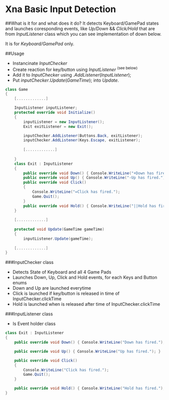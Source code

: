 Xna Basic Input Detection
=========================

##What is it for and what does it do?
It detects Keyboard/GamePad states and launches coresponding events, like *Up/Down* && *Click/Hold* that are from *InputListener* class which you can see implementation of down below.

It is for *Keyboard/GamePad* only.

##Usage
* Instancinate *InputChecker*
* Create reaction for key/button using *InputListener* <sup>(see below)</sup>
* Add it to *InputChecker* using *.AddListener*(*InputListener*);
* Put *inputChecker*.*Update*(*GameTime*); into *Update*.

```C#
class Game
{
    [.............]

    InputListener inputListener;
    protected override void Initialize()
    {
        inputListener = new InputListener();
        Exit exitListener = new Exit();

        inputChecker.AddListener(Buttons.Back, exitListener);
        inputChecker.AddListener(Keys.Escape, exitListener);
        
        [.............]
    
    }
    class Exit : InputListener
    {
        public override void Down() { Console.WriteLine("+Down has fired."); }
        public override void Up() { Console.WriteLine("-Up has fired."); }
        public override void Click()
        {
            Console.WriteLine("=Click has fired.");
            Game.Quit();
        }
        public override void Hold() { Console.WriteLine("||Hold has fired."); }
    }
    
    [.............]
    
    protected void Update(GameTime gameTime)
    {
        inputListener.Update(gameTime);
        
    [.............]
}
```

###InputChecker class
* Detects State of Keyboard and all 4 Game Pads
* Launches Down, Up, Click and Hold events, for each Keys and Button enums
* Down and Up are launched everytime
* Click is launched if key/button is released in time of InputChecker.clickTime
* Hold is launched when is released after time of InputChecker.clickTime

###InputListener class
* Is Event holder class
```C#
class Exit : InputListener
{
    public override void Down() { Console.WriteLine("Down has fired."); }

    public override void Up() { Console.WriteLine("Up has fired."); }

    public override void Click()
    {
        Console.WriteLine("Click has fired.");
        Game.Quit();
    }

    public override void Hold() { Console.WriteLine("Hold has fired."); }
}
```


